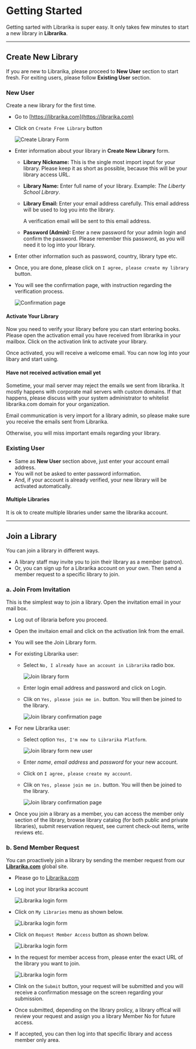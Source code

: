 # Getting Started

Getting sarted with Librarika is super easy. It only takes few minutes to start 
a new library in **Librarika**.

---

## Create New Library

If you are new to Librarika, please proceed to **New User** section to start fresh. For exiting users, please follow **Existing User** section. 


### New User

Create a new library for the first time.

* Go to [https://librarika.com](https://librarika.com)
* Click on `Create Free Library` button 

	![Create Library Form](img/create-library-form.png)

* Enter information about your library in **Create New Library** form.
	*	**Library Nickname:**
	This is the single most import input for your library. Please keep it as short as possible, because this will be your library access URL.

	*	**Library Name:**
	Enter full name of your library. Example: _The Liberty School Library_.
	
	*	**Library Email:**
	Enter your email address carefully. This email address will be used to log you into the library. 

		A verification email will be sent to this email address.

	*	**Password (Admin):**
	Enter a new password for your admin login and confirm the password. Please remember this password, as you will need it to log into your library.

* Enter other information such as password, country, library type etc.
* Once, you are done, please click on `I agree, please create my library` button.
* You will see the confirmation page, with instruction regarding the verification process.

	![Confirmation page](img/activate-library-page.png)

#### Activate Your Library

Now you need to verify your library before you can start entering books. Please open the activation email you have received from librarika in your mailbox. Click on the activation link to activate your library.

Once activated, you will receive a welcome email. You can now log into your libary and start using.

#### Have not received activation email yet

Sometime, your mail server may reject the emails we sent from librarika. It mostly happens with corporate mail servers with custom domains. If that happens, please discuss with your system administrator to whitelist librarika.com domain for your organization.

Email communication is very import for a library admin, so please make sure you receive the emails sent from Librarika. 

Otherwise, you will miss important emails regarding your library.

### Existing User

* Same as **New User** section above, just enter your account email address.
* You will not be asked to enter password information.
* And, if your account is already verified, your new library will be activated automatically.


#### Multiple Libraries

It is ok to create multiple libraries under same the librarika account.

---

## Join a Library

You can join a library in different ways.

* A library staff may invite you to join their library as a member (patron).
* Or, you can sign up for a Librarika account on your own. Then send a member request to a specific library to join.

### a. Join From Invitation

This is the simplest way to join a library. Open the invitation email in your mail box. 

* Log out of libraria before you proceed.
* Open the invitaion email and click on the activation link from the email.
* You will see the Join Library form.
	
* For existing Librarika user:
	* Select `No, I already have an account in Librarika` radio box.

		![Join library form](img/join-library-form.png)

	* Enter login email address and password and click on Login.
	* Clik on `Yes, please join me in.` button. You will then be joined to the library.

		![Join library confirmation page](img/join-library-confirm-joining.png)

* For new Librarika user:
	* Select option `Yes, I'm new to Librarika Platform`.
		
		![Join library form new user](img/join-library-form-new-user.png)

	* Enter _name_, _email address_ and _password_ for your new account.
	* Click on `I agree, please create my account`.
	* Clik on `Yes, please join me in.` button. You will then be joined to the library.

		![Join library confirmation page](img/join-library-confirm-joining.png)
	

* Once you join a library as a member, you can access the member only section of the library, browse library catalog (for both public and private libraries), submit reservation request, see current check-out items, write reviews etc.	


### b. Send Member Request

You can proactively join a library by sending the member request from our **[Librarika.com](https://librarika.com)** global site. 

* Please go to [Librarika.com](https://librarika.com)
* Log inot your librarika account

	![Librarika login form](img/librarika-login.png)

* Click on `My Libraries` menu as shown below.

	![Librarika login form](img/my-libraries-menu.png)
* Click on `Request Member Access` button as shown below.

	![Librarika login form](img/my-libraries-page.png)

* In the request for member access from, please enter the exact URL of the library you want to join.

	![Librarika login form](img/member-request-form.png)

* Clink on the `Submit` button, your request will be submitted and you will receive a confirmation message on the screen regarding your submission.
* Once submitted, depending on the library prolicy, a library offical will review your request and assign you a library Member No for future access.
* If accepted, you can then log into that specific library and access member only area.



